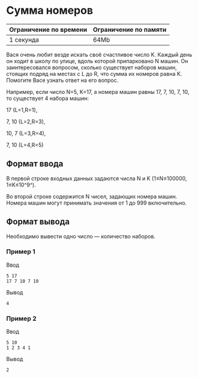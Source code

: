 # Сумма номеров

| Ограничение по времени |  Ограничение по памяти|
|--|--|
| 1 секунда | 64Mb |

Вася очень любит везде искать своё счастливое число K. Каждый день он ходит в школу по улице, вдоль которой припарковано N машин. Он заинтересовался вопросом, сколько существует наборов машин, стоящих подряд на местах с L до R, что сумма их номеров равна K. Помогите Васе узнать ответ на его вопрос.

Например, если число  N=5,  K=17, а номера машин равны 17, 7, 10, 7, 10, то существует 4 набора машин:

17 (L=1,R=1),

7, 10 (L=2,R=3),

10, 7 (L=3,R=4),

7, 10 (L=4,R=5)

## Формат ввода

В первой строке входных данных задаются числа N и K (1≤N≤100000, 1≤K≤10^9^).

Во второй строке содержится  N  чисел, задающих номера машин. Номера машин могут принимать значения от  1  до  999  включительно.

## Формат вывода

Необходимо вывести одно число — количество наборов.

### Пример 1

Ввод

    5 17
    17 7 10 7 10

Вывод

    4

### Пример 2

Ввод

    5 10
    1 2 3 4 1

Вывод

    2